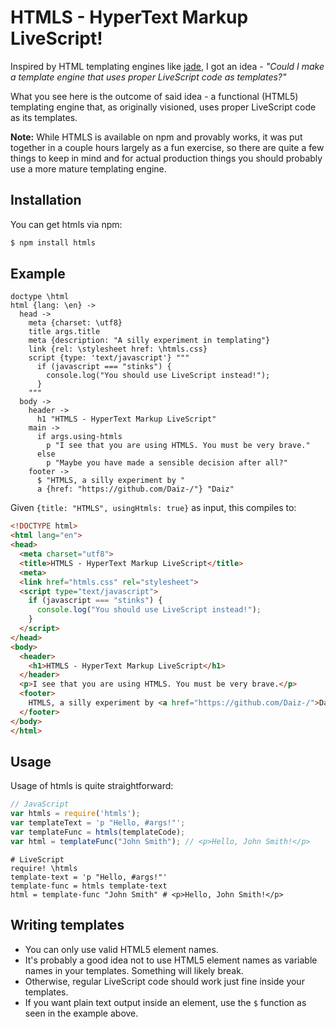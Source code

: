 # HTMLS - HyperText Markup LiveScript!

Inspired by HTML templating engines like [jade](http://jade-lang.com/), I got an idea - *"Could I make a template engine that uses proper LiveScript code as templates?"*

What you see here is the outcome of said idea - a functional (HTML5) templating engine that, as originally visioned, uses proper LiveScript code as its templates.

**Note:** While HTMLS is available on npm and provably works, it was put together in a couple hours largely as a fun exercise, so there are quite a few things to keep in mind and for actual production things you should probably use a more mature templating engine.

## Installation

You can get htmls via npm:

```bash
$ npm install htmls
```

## Example

```livescript
doctype \html
html {lang: \en} ->
  head ->
    meta {charset: \utf8}
    title args.title
    meta {description: "A silly experiment in templating"}
    link {rel: \stylesheet href: \htmls.css}
    script {type: 'text/javascript'} """
      if (javascript === "stinks") {
        console.log("You should use LiveScript instead!");
      }
    """
  body ->
    header ->
      h1 "HTMLS - HyperText Markup LiveScript" 
    main ->
      if args.using-htmls
        p "I see that you are using HTMLS. You must be very brave."
      else
        p "Maybe you have made a sensible decision after all?"
    footer ->
      $ "HTMLS, a silly experiment by "
      a {href: "https://github.com/Daiz-/"} "Daiz"
```

Given `{title: "HTMLS", usingHtmls: true}` as input, this compiles to:

```html
<!DOCTYPE html>
<html lang="en">
<head>
  <meta charset="utf8">
  <title>HTMLS - HyperText Markup LiveScript</title>
  <meta>
  <link href="htmls.css" rel="stylesheet">
  <script type="text/javascript">
    if (javascript === "stinks") {
      console.log("You should use LiveScript instead!");
    }
  </script>
</head>
<body>
  <header>
    <h1>HTMLS - HyperText Markup LiveScript</h1>
  </header>
  <p>I see that you are using HTMLS. You must be very brave.</p>
  <footer>
    HTMLS, a silly experiment by <a href="https://github.com/Daiz-/">Daiz</a>
  </footer>
</body>
</html>
```

## Usage

Usage of htmls is quite straightforward:

```javascript
// JavaScript
var htmls = require('htmls');
var templateText = 'p "Hello, #args!"';
var templateFunc = htmls(templateCode);
var html = templateFunc("John Smith"); // <p>Hello, John Smith!</p> 
```

```livescript
# LiveScript
require! \htmls
template-text = 'p "Hello, #args!"'
template-func = htmls template-text
html = template-func "John Smith" # <p>Hello, John Smith!</p>
```

## Writing templates

- You can only use valid HTML5 element names.
- It's probably a good idea not to use HTML5 element names as variable names in your templates. Something will likely break.
- Otherwise, regular LiveScript code should work just fine inside your templates.
- If you want plain text output inside an element, use the `$` function as seen in the example above.